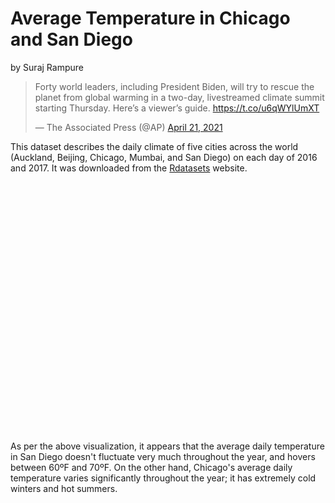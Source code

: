 # Average Temperature in Chicago and San Diego
by Suraj Rampure

<blockquote class="twitter-tweet" data-theme="light"><p lang="en" dir="ltr">Forty world leaders, including President Biden, will try to rescue the planet from global warming in a two-day, livestreamed climate summit starting Thursday. Here’s a viewer’s guide. <a href="https://t.co/u6qWYlUmXT">https://t.co/u6qWYlUmXT</a></p>&mdash; The Associated Press (@AP) <a href="https://twitter.com/AP/status/1385009238238539776?ref_src=twsrc%5Etfw">April 21, 2021</a></blockquote> <script async src="https://platform.twitter.com/widgets.js" charset="utf-8"></script>

This dataset describes the daily climate of five cities across the world (Auckland, Beijing, Chicago, Mumbai, and San Diego) on each day of 2016 and 2017. It was downloaded from the [Rdatasets](https://vincentarelbundock.github.io/Rdatasets/articles/data.html) website.

<script src="https://cdn.plot.ly/plotly-latest.min.js"></script>

<div>                            <div id="f52f40fa-7c4c-44f9-9a80-eba066a67550" class="plotly-graph-div" style="height:400px; width:600px;"></div>            <script type="text/javascript">                                    window.PLOTLYENV=window.PLOTLYENV || {};                                    if (document.getElementById("f52f40fa-7c4c-44f9-9a80-eba066a67550")) {                    Plotly.newPlot(                        "f52f40fa-7c4c-44f9-9a80-eba066a67550",                        [{"line": {"color": "rgb(0,30,66)"}, "mode": "lines", "name": "Chicago", "type": "scatter", "x": ["2017-01-01", "2017-01-02", "2017-01-03", "2017-01-04", "2017-01-05", "2017-01-06", "2017-01-07", "2017-01-08", "2017-01-09", "2017-01-10", "2017-01-11", "2017-01-12", "2017-01-13", "2017-01-14", "2017-01-15", "2017-01-16", "2017-01-17", "2017-01-18", "2017-01-19", "2017-01-20", "2017-01-21", "2017-01-22", "2017-01-23", "2017-01-24", "2017-01-25", "2017-01-26", "2017-01-27", "2017-01-28", "2017-01-29", "2017-01-30", "2017-01-31", "2017-02-01", "2017-02-02", "2017-02-03", "2017-02-04", "2017-02-05", "2017-02-06", "2017-02-07", "2017-02-08", "2017-02-09", "2017-02-10", "2017-02-11", "2017-02-12", "2017-02-13", "2017-02-14", "2017-02-15", "2017-02-16", "2017-02-17", "2017-02-18", "2017-02-19", "2017-02-20", "2017-02-21", "2017-02-22", "2017-02-23", "2017-02-24", "2017-02-25", "2017-02-26", "2017-02-27", "2017-02-28", "2017-03-01", "2017-03-02", "2017-03-03", "2017-03-04", "2017-03-05", "2017-03-06", "2017-03-07", "2017-03-08", "2017-03-09", "2017-03-10", "2017-03-11", "2017-03-12", "2017-03-13", "2017-03-14", "2017-03-15", "2017-03-16", "2017-03-17", "2017-03-18", "2017-03-19", "2017-03-20", "2017-03-21", "2017-03-22", "2017-03-23", "2017-03-24", "2017-03-25", "2017-03-26", "2017-03-27", "2017-03-28", "2017-03-29", "2017-03-30", "2017-03-31", "2017-04-01", "2017-04-02", "2017-04-03", "2017-04-04", "2017-04-05", "2017-04-06", "2017-04-07", "2017-04-08", "2017-04-09", "2017-04-10", "2017-04-11", "2017-04-12", "2017-04-13", "2017-04-14", "2017-04-15", "2017-04-16", "2017-04-17", "2017-04-18", "2017-04-19", "2017-04-20", "2017-04-21", "2017-04-22", "2017-04-23", "2017-04-24", "2017-04-25", "2017-04-26", "2017-04-27", "2017-04-28", "2017-04-29", "2017-04-30", "2017-05-01", "2017-05-02", "2017-05-03", "2017-05-04", "2017-05-05", "2017-05-06", "2017-05-07", "2017-05-08", "2017-05-09", "2017-05-10", "2017-05-11", "2017-05-12", "2017-05-13", "2017-05-14", "2017-05-15", "2017-05-16", "2017-05-17", "2017-05-18", "2017-05-19", "2017-05-20", "2017-05-21", "2017-05-22", "2017-05-23", "2017-05-24", "2017-05-25", "2017-05-26", "2017-05-27", "2017-05-28", "2017-05-29", "2017-05-30", "2017-05-31", "2017-06-01", "2017-06-02", "2017-06-03", "2017-06-04", "2017-06-05", "2017-06-06", "2017-06-07", "2017-06-08", "2017-06-09", "2017-06-10", "2017-06-11", "2017-06-12", "2017-06-13", "2017-06-14", "2017-06-15", "2017-06-16", "2017-06-17", "2017-06-18", "2017-06-19", "2017-06-20", "2017-06-21", "2017-06-22", "2017-06-23", "2017-06-24", "2017-06-25", "2017-06-26", "2017-06-27", "2017-06-28", "2017-06-29", "2017-06-30", "2017-07-01", "2017-07-02", "2017-07-03", "2017-07-04", "2017-07-05", "2017-07-06", "2017-07-07", "2017-07-08", "2017-07-09", "2017-07-10", "2017-07-11", "2017-07-12", "2017-07-13", "2017-07-14", "2017-07-15", "2017-07-16", "2017-07-17", "2017-07-18", "2017-07-19", "2017-07-20", "2017-07-21", "2017-07-22", "2017-07-23", "2017-07-24", "2017-07-25", "2017-07-26", "2017-07-27", "2017-07-28", "2017-07-29", "2017-07-30", "2017-07-31", "2017-08-01", "2017-08-02", "2017-08-03", "2017-08-04", "2017-08-05", "2017-08-06", "2017-08-07", "2017-08-08", "2017-08-09", "2017-08-10", "2017-08-11", "2017-08-12", "2017-08-13", "2017-08-14", "2017-08-15", "2017-08-16", "2017-08-17", "2017-08-18", "2017-08-19", "2017-08-20", "2017-08-21", "2017-08-22", "2017-08-23", "2017-08-24", "2017-08-25", "2017-08-26", "2017-08-27", "2017-08-28", "2017-08-29", "2017-08-30", "2017-08-31", "2017-09-01", "2017-09-02", "2017-09-03", "2017-09-04", "2017-09-05", "2017-09-06", "2017-09-07", "2017-09-08", "2017-09-09", "2017-09-10", "2017-09-11", "2017-09-12", "2017-09-13", "2017-09-14", "2017-09-15", "2017-09-16", "2017-09-17", "2017-09-18", "2017-09-19", "2017-09-20", "2017-09-21", "2017-09-22", "2017-09-23", "2017-09-24", "2017-09-25", "2017-09-26", "2017-09-27", "2017-09-28", "2017-09-29", "2017-09-30", "2017-10-01", "2017-10-02", "2017-10-03", "2017-10-04", "2017-10-05", "2017-10-06", "2017-10-07", "2017-10-08", "2017-10-09", "2017-10-10", "2017-10-11", "2017-10-12", "2017-10-13", "2017-10-14", "2017-10-15", "2017-10-16", "2017-10-17", "2017-10-18", "2017-10-19", "2017-10-20", "2017-10-21", "2017-10-22", "2017-10-23", "2017-10-24", "2017-10-25", "2017-10-26", "2017-10-27", "2017-10-28", "2017-10-29", "2017-10-30", "2017-10-31", "2017-11-01", "2017-11-02", "2017-11-03", "2017-11-04", "2017-11-05", "2017-11-06", "2017-11-07", "2017-11-08", "2017-11-09", "2017-11-10", "2017-11-11", "2017-11-12", "2017-11-13", "2017-11-14", "2017-11-15", "2017-11-16", "2017-11-17", "2017-11-18", "2017-11-19", "2017-11-20", "2017-11-21", "2017-11-22", "2017-11-23", "2017-11-24", "2017-11-25", "2017-11-26", "2017-11-27", "2017-11-28", "2017-11-29", "2017-11-30", "2017-12-01", "2017-12-02", "2017-12-03", "2017-12-04", "2017-12-05", "2017-12-06", "2017-12-07", "2017-12-08", "2017-12-09", "2017-12-10", "2017-12-11", "2017-12-12", "2017-12-13", "2017-12-14", "2017-12-15", "2017-12-16", "2017-12-17", "2017-12-18", "2017-12-19", "2017-12-20", "2017-12-21", "2017-12-22", "2017-12-23", "2017-12-24", "2017-12-25", "2017-12-26", "2017-12-27", "2017-12-28", "2017-12-29", "2017-12-30", "2017-12-31"], "y": [28, 34, 29, 13, 8, 5, 9, 11, 26, 38, 34, 24, 22, 28, 28, 34, 37, 33, 36, 41, 50, 42, 39, 36, 38, 32, 28, 27, 25, 26, 37, 30, 19, 21, 22, 31, 38, 41, 26, 19, 30, 42, 39, 35, 41, 31, 36, 47, 55, 52, 56, 58, 59, 49, 37, 28, 35, 41, 54, 43, 31, 27, 35, 46, 59, 55, 47, 36, 30, 25, 27, 28, 24, 25, 30, 43, 39, 41, 46, 44, 33, 40, 62, 44, 55, 47, 43, 42, 42, 40, 47, 52, 50, 50, 44, 45, 46, 53, 67, 60, 48, 49, 52, 57, 72, 63, 57, 59, 58, 61, 49, 49, 55, 57, 66, 67, 52, 50, 43, 45, 51, 46, 46, 49, 51, 51, 48, 46, 52, 56, 57, 59, 65, 61, 66, 74, 73, 63, 47, 56, 58, 61, 59, 58, 61, 62, 65, 67, 66, 64, 63, 66, 70, 71, 79, 67, 65, 67, 68, 76, 77, 83, 84, 78, 80, 80, 77, 78, 74, 71, 69, 68, 78, 75, 67, 63, 65, 64, 69, 74, 74, 74, 76, 73, 74, 77, 81, 76, 71, 75, 76, 78, 75, 79, 68, 71, 69, 68, 75, 79, 79, 81, 80, 80, 70, 72, 75, 76, 73, 72, 73, 76, 77, 77, 73, 62, 70, 70, 69, 71, 72, 73, 72, 69, 69, 73, 76, 78, 77, 75, 75, 77, 79, 73, 70, 66, 63, 67, 70, 72, 69, 71, 69, 60, 63, 71, 72, 62, 58, 62, 64, 63, 60, 64, 66, 68, 70, 75, 77, 75, 68, 72, 77, 83, 83, 84, 82, 80, 81, 64, 64, 63, 61, 60, 71, 73, 67, 66, 65, 70, 66, 67, 61, 59, 58, 64, 64, 58, 53, 60, 59, 61, 65, 69, 61, 52, 46, 46, 48, 45, 38, 40, 44, 37, 40, 48, 43, 46, 47, 38, 39, 38, 34, 24, 32, 38, 36, 40, 44, 36, 42, 42, 34, 41, 36, 29, 39, 48, 44, 38, 44, 52, 41, 47, 41, 44, 44, 55, 36, 31, 24, 28, 26, 28, 31, 24, 30, 22, 29, 37, 36, 43, 43, 32, 36, 36, 26, 20, 12, 1, 2, 8, 12, 7, 6]}, {"line": {"color": "rgb(256,200,44)"}, "mode": "lines", "name": "San Diego", "type": "scatter", "x": ["2017-01-01", "2017-01-02", "2017-01-03", "2017-01-04", "2017-01-05", "2017-01-06", "2017-01-07", "2017-01-08", "2017-01-09", "2017-01-10", "2017-01-11", "2017-01-12", "2017-01-13", "2017-01-14", "2017-01-15", "2017-01-16", "2017-01-17", "2017-01-18", "2017-01-19", "2017-01-20", "2017-01-21", "2017-01-22", "2017-01-23", "2017-01-24", "2017-01-25", "2017-01-26", "2017-01-27", "2017-01-28", "2017-01-29", "2017-01-30", "2017-01-31", "2017-02-01", "2017-02-02", "2017-02-03", "2017-02-04", "2017-02-05", "2017-02-06", "2017-02-07", "2017-02-08", "2017-02-09", "2017-02-10", "2017-02-11", "2017-02-12", "2017-02-13", "2017-02-14", "2017-02-15", "2017-02-16", "2017-02-17", "2017-02-18", "2017-02-19", "2017-02-20", "2017-02-21", "2017-02-22", "2017-02-23", "2017-02-24", "2017-02-25", "2017-02-26", "2017-02-27", "2017-02-28", "2017-03-01", "2017-03-02", "2017-03-03", "2017-03-04", "2017-03-05", "2017-03-06", "2017-03-07", "2017-03-08", "2017-03-09", "2017-03-10", "2017-03-11", "2017-03-12", "2017-03-13", "2017-03-14", "2017-03-15", "2017-03-16", "2017-03-17", "2017-03-18", "2017-03-19", "2017-03-20", "2017-03-21", "2017-03-22", "2017-03-23", "2017-03-24", "2017-03-25", "2017-03-26", "2017-03-27", "2017-03-28", "2017-03-29", "2017-03-30", "2017-03-31", "2017-04-01", "2017-04-02", "2017-04-03", "2017-04-04", "2017-04-05", "2017-04-06", "2017-04-07", "2017-04-08", "2017-04-09", "2017-04-10", "2017-04-11", "2017-04-12", "2017-04-13", "2017-04-14", "2017-04-15", "2017-04-16", "2017-04-17", "2017-04-18", "2017-04-19", "2017-04-20", "2017-04-21", "2017-04-22", "2017-04-23", "2017-04-24", "2017-04-25", "2017-04-26", "2017-04-27", "2017-04-28", "2017-04-29", "2017-04-30", "2017-05-01", "2017-05-02", "2017-05-03", "2017-05-04", "2017-05-05", "2017-05-06", "2017-05-07", "2017-05-08", "2017-05-09", "2017-05-10", "2017-05-11", "2017-05-12", "2017-05-13", "2017-05-14", "2017-05-15", "2017-05-16", "2017-05-17", "2017-05-18", "2017-05-19", "2017-05-20", "2017-05-21", "2017-05-22", "2017-05-23", "2017-05-24", "2017-05-25", "2017-05-26", "2017-05-27", "2017-05-28", "2017-05-29", "2017-05-30", "2017-05-31", "2017-06-01", "2017-06-02", "2017-06-03", "2017-06-04", "2017-06-05", "2017-06-06", "2017-06-07", "2017-06-08", "2017-06-09", "2017-06-10", "2017-06-11", "2017-06-12", "2017-06-13", "2017-06-14", "2017-06-15", "2017-06-16", "2017-06-17", "2017-06-18", "2017-06-19", "2017-06-20", "2017-06-21", "2017-06-22", "2017-06-23", "2017-06-24", "2017-06-25", "2017-06-26", "2017-06-27", "2017-06-28", "2017-06-29", "2017-06-30", "2017-07-01", "2017-07-02", "2017-07-03", "2017-07-04", "2017-07-05", "2017-07-06", "2017-07-07", "2017-07-08", "2017-07-09", "2017-07-10", "2017-07-11", "2017-07-12", "2017-07-13", "2017-07-14", "2017-07-15", "2017-07-16", "2017-07-17", "2017-07-18", "2017-07-19", "2017-07-20", "2017-07-21", "2017-07-22", "2017-07-23", "2017-07-24", "2017-07-25", "2017-07-26", "2017-07-27", "2017-07-28", "2017-07-29", "2017-07-30", "2017-07-31", "2017-08-01", "2017-08-02", "2017-08-03", "2017-08-04", "2017-08-05", "2017-08-06", "2017-08-07", "2017-08-08", "2017-08-09", "2017-08-10", "2017-08-11", "2017-08-12", "2017-08-13", "2017-08-14", "2017-08-15", "2017-08-16", "2017-08-17", "2017-08-18", "2017-08-19", "2017-08-20", "2017-08-21", "2017-08-22", "2017-08-23", "2017-08-24", "2017-08-25", "2017-08-26", "2017-08-27", "2017-08-28", "2017-08-29", "2017-08-30", "2017-08-31", "2017-09-01", "2017-09-02", "2017-09-03", "2017-09-04", "2017-09-05", "2017-09-06", "2017-09-07", "2017-09-08", "2017-09-09", "2017-09-10", "2017-09-11", "2017-09-12", "2017-09-13", "2017-09-14", "2017-09-15", "2017-09-16", "2017-09-17", "2017-09-18", "2017-09-19", "2017-09-20", "2017-09-21", "2017-09-22", "2017-09-23", "2017-09-24", "2017-09-25", "2017-09-26", "2017-09-27", "2017-09-28", "2017-09-29", "2017-09-30", "2017-10-01", "2017-10-02", "2017-10-03", "2017-10-04", "2017-10-05", "2017-10-06", "2017-10-07", "2017-10-08", "2017-10-09", "2017-10-10", "2017-10-11", "2017-10-12", "2017-10-13", "2017-10-14", "2017-10-15", "2017-10-16", "2017-10-17", "2017-10-18", "2017-10-19", "2017-10-20", "2017-10-21", "2017-10-22", "2017-10-23", "2017-10-24", "2017-10-25", "2017-10-26", "2017-10-27", "2017-10-28", "2017-10-29", "2017-10-30", "2017-10-31", "2017-11-01", "2017-11-02", "2017-11-03", "2017-11-04", "2017-11-05", "2017-11-06", "2017-11-07", "2017-11-08", "2017-11-09", "2017-11-10", "2017-11-11", "2017-11-12", "2017-11-13", "2017-11-14", "2017-11-15", "2017-11-16", "2017-11-17", "2017-11-18", "2017-11-19", "2017-11-20", "2017-11-21", "2017-11-22", "2017-11-23", "2017-11-24", "2017-11-25", "2017-11-26", "2017-11-27", "2017-11-28", "2017-11-29", "2017-11-30", "2017-12-01", "2017-12-02", "2017-12-03", "2017-12-04", "2017-12-05", "2017-12-06", "2017-12-07", "2017-12-08", "2017-12-09", "2017-12-10", "2017-12-11", "2017-12-12", "2017-12-13", "2017-12-14", "2017-12-15", "2017-12-16", "2017-12-17", "2017-12-18", "2017-12-19", "2017-12-20", "2017-12-21", "2017-12-22", "2017-12-23", "2017-12-24", "2017-12-25", "2017-12-26", "2017-12-27", "2017-12-28", "2017-12-29", "2017-12-30", "2017-12-31"], "y": [54, 57, 57, 57, 56, 59, 62, 64, 61, 60, 59, 58, 57, 59, 59, 59, 58, 56, 61, 57, 58, 58, 57, 53, 53, 53, 55, 57, 61, 63, 61, 56, 60, 62, 61, 59, 59, 63, 64, 64, 63, 61, 60, 62, 61, 62, 61, 61, 58, 59, 63, 65, 61, 57, 55, 55, 55, 57, 58, 59, 63, 64, 58, 60, 57, 58, 64, 67, 67, 63, 62, 62, 67, 68, 65, 62, 62, 63, 64, 65, 63, 62, 61, 63, 63, 64, 64, 67, 61, 63, 62, 66, 61, 64, 66, 66, 65, 65, 62, 63, 63, 64, 68, 63, 64, 66, 66, 67, 67, 65, 69, 71, 66, 65, 66, 65, 65, 68, 70, 71, 69, 67, 68, 69, 64, 62, 56, 60, 62, 63, 66, 65, 66, 63, 62, 62, 63, 66, 69, 75, 71, 67, 68, 66, 65, 68, 66, 64, 64, 63, 63, 66, 69, 65, 65, 64, 64, 64, 67, 68, 65, 63, 65, 68, 69, 71, 73, 72, 70, 71, 71, 70, 67, 70, 70, 71, 74, 72, 67, 66, 69, 67, 68, 71, 72, 73, 73, 74, 73, 74, 75, 74, 75, 75, 74, 72, 72, 73, 76, 77, 73, 74, 72, 74, 74, 73, 75, 75, 73, 72, 74, 74, 75, 78, 76, 77, 74, 74, 76, 75, 74, 74, 73, 73, 73, 71, 68, 72, 72, 73, 72, 72, 74, 73, 69, 69, 70, 72, 73, 74, 75, 77, 75, 79, 82, 84, 74, 75, 75, 75, 74, 74, 75, 77, 75, 74, 72, 73, 71, 72, 72, 71, 71, 70, 68, 67, 69, 74, 71, 71, 71, 71, 69, 69, 70, 69, 69, 69, 73, 75, 68, 71, 68, 69, 70, 69, 68, 75, 77, 76, 71, 69, 69, 68, 72, 77, 82, 84, 77, 69, 69, 67, 68, 66, 67, 67, 65, 65, 66, 64, 67, 67, 68, 64, 63, 63, 65, 65, 66, 70, 67, 65, 63, 63, 69, 76, 75, 70, 59, 61, 63, 58, 62, 61, 63, 63, 65, 61, 59, 60, 64, 62, 65, 66, 67, 64, 64, 61, 63, 59, 61, 60, 58, 55, 56, 53, 55, 57, 56, 56, 60, 62, 63, 61, 57]}],                        {"height": 400, "plot_bgcolor": "white", "template": {"data": {"bar": [{"error_x": {"color": "#2a3f5f"}, "error_y": {"color": "#2a3f5f"}, "marker": {"line": {"color": "#E5ECF6", "width": 0.5}}, "type": "bar"}], "barpolar": [{"marker": {"line": {"color": "#E5ECF6", "width": 0.5}}, "type": "barpolar"}], "carpet": [{"aaxis": {"endlinecolor": "#2a3f5f", "gridcolor": "white", "linecolor": "white", "minorgridcolor": "white", "startlinecolor": "#2a3f5f"}, "baxis": {"endlinecolor": "#2a3f5f", "gridcolor": "white", "linecolor": "white", "minorgridcolor": "white", "startlinecolor": "#2a3f5f"}, "type": "carpet"}], "choropleth": [{"colorbar": {"outlinewidth": 0, "ticks": ""}, "type": "choropleth"}], "contour": [{"colorbar": {"outlinewidth": 0, "ticks": ""}, "colorscale": [[0.0, "#0d0887"], [0.1111111111111111, "#46039f"], [0.2222222222222222, "#7201a8"], [0.3333333333333333, "#9c179e"], [0.4444444444444444, "#bd3786"], [0.5555555555555556, "#d8576b"], [0.6666666666666666, "#ed7953"], [0.7777777777777778, "#fb9f3a"], [0.8888888888888888, "#fdca26"], [1.0, "#f0f921"]], "type": "contour"}], "contourcarpet": [{"colorbar": {"outlinewidth": 0, "ticks": ""}, "type": "contourcarpet"}], "heatmap": [{"colorbar": {"outlinewidth": 0, "ticks": ""}, "colorscale": [[0.0, "#0d0887"], [0.1111111111111111, "#46039f"], [0.2222222222222222, "#7201a8"], [0.3333333333333333, "#9c179e"], [0.4444444444444444, "#bd3786"], [0.5555555555555556, "#d8576b"], [0.6666666666666666, "#ed7953"], [0.7777777777777778, "#fb9f3a"], [0.8888888888888888, "#fdca26"], [1.0, "#f0f921"]], "type": "heatmap"}], "heatmapgl": [{"colorbar": {"outlinewidth": 0, "ticks": ""}, "colorscale": [[0.0, "#0d0887"], [0.1111111111111111, "#46039f"], [0.2222222222222222, "#7201a8"], [0.3333333333333333, "#9c179e"], [0.4444444444444444, "#bd3786"], [0.5555555555555556, "#d8576b"], [0.6666666666666666, "#ed7953"], [0.7777777777777778, "#fb9f3a"], [0.8888888888888888, "#fdca26"], [1.0, "#f0f921"]], "type": "heatmapgl"}], "histogram": [{"marker": {"colorbar": {"outlinewidth": 0, "ticks": ""}}, "type": "histogram"}], "histogram2d": [{"colorbar": {"outlinewidth": 0, "ticks": ""}, "colorscale": [[0.0, "#0d0887"], [0.1111111111111111, "#46039f"], [0.2222222222222222, "#7201a8"], [0.3333333333333333, "#9c179e"], [0.4444444444444444, "#bd3786"], [0.5555555555555556, "#d8576b"], [0.6666666666666666, "#ed7953"], [0.7777777777777778, "#fb9f3a"], [0.8888888888888888, "#fdca26"], [1.0, "#f0f921"]], "type": "histogram2d"}], "histogram2dcontour": [{"colorbar": {"outlinewidth": 0, "ticks": ""}, "colorscale": [[0.0, "#0d0887"], [0.1111111111111111, "#46039f"], [0.2222222222222222, "#7201a8"], [0.3333333333333333, "#9c179e"], [0.4444444444444444, "#bd3786"], [0.5555555555555556, "#d8576b"], [0.6666666666666666, "#ed7953"], [0.7777777777777778, "#fb9f3a"], [0.8888888888888888, "#fdca26"], [1.0, "#f0f921"]], "type": "histogram2dcontour"}], "mesh3d": [{"colorbar": {"outlinewidth": 0, "ticks": ""}, "type": "mesh3d"}], "parcoords": [{"line": {"colorbar": {"outlinewidth": 0, "ticks": ""}}, "type": "parcoords"}], "pie": [{"automargin": true, "type": "pie"}], "scatter": [{"marker": {"colorbar": {"outlinewidth": 0, "ticks": ""}}, "type": "scatter"}], "scatter3d": [{"line": {"colorbar": {"outlinewidth": 0, "ticks": ""}}, "marker": {"colorbar": {"outlinewidth": 0, "ticks": ""}}, "type": "scatter3d"}], "scattercarpet": [{"marker": {"colorbar": {"outlinewidth": 0, "ticks": ""}}, "type": "scattercarpet"}], "scattergeo": [{"marker": {"colorbar": {"outlinewidth": 0, "ticks": ""}}, "type": "scattergeo"}], "scattergl": [{"marker": {"colorbar": {"outlinewidth": 0, "ticks": ""}}, "type": "scattergl"}], "scattermapbox": [{"marker": {"colorbar": {"outlinewidth": 0, "ticks": ""}}, "type": "scattermapbox"}], "scatterpolar": [{"marker": {"colorbar": {"outlinewidth": 0, "ticks": ""}}, "type": "scatterpolar"}], "scatterpolargl": [{"marker": {"colorbar": {"outlinewidth": 0, "ticks": ""}}, "type": "scatterpolargl"}], "scatterternary": [{"marker": {"colorbar": {"outlinewidth": 0, "ticks": ""}}, "type": "scatterternary"}], "surface": [{"colorbar": {"outlinewidth": 0, "ticks": ""}, "colorscale": [[0.0, "#0d0887"], [0.1111111111111111, "#46039f"], [0.2222222222222222, "#7201a8"], [0.3333333333333333, "#9c179e"], [0.4444444444444444, "#bd3786"], [0.5555555555555556, "#d8576b"], [0.6666666666666666, "#ed7953"], [0.7777777777777778, "#fb9f3a"], [0.8888888888888888, "#fdca26"], [1.0, "#f0f921"]], "type": "surface"}], "table": [{"cells": {"fill": {"color": "#EBF0F8"}, "line": {"color": "white"}}, "header": {"fill": {"color": "#C8D4E3"}, "line": {"color": "white"}}, "type": "table"}]}, "layout": {"annotationdefaults": {"arrowcolor": "#2a3f5f", "arrowhead": 0, "arrowwidth": 1}, "autotypenumbers": "strict", "coloraxis": {"colorbar": {"outlinewidth": 0, "ticks": ""}}, "colorscale": {"diverging": [[0, "#8e0152"], [0.1, "#c51b7d"], [0.2, "#de77ae"], [0.3, "#f1b6da"], [0.4, "#fde0ef"], [0.5, "#f7f7f7"], [0.6, "#e6f5d0"], [0.7, "#b8e186"], [0.8, "#7fbc41"], [0.9, "#4d9221"], [1, "#276419"]], "sequential": [[0.0, "#0d0887"], [0.1111111111111111, "#46039f"], [0.2222222222222222, "#7201a8"], [0.3333333333333333, "#9c179e"], [0.4444444444444444, "#bd3786"], [0.5555555555555556, "#d8576b"], [0.6666666666666666, "#ed7953"], [0.7777777777777778, "#fb9f3a"], [0.8888888888888888, "#fdca26"], [1.0, "#f0f921"]], "sequentialminus": [[0.0, "#0d0887"], [0.1111111111111111, "#46039f"], [0.2222222222222222, "#7201a8"], [0.3333333333333333, "#9c179e"], [0.4444444444444444, "#bd3786"], [0.5555555555555556, "#d8576b"], [0.6666666666666666, "#ed7953"], [0.7777777777777778, "#fb9f3a"], [0.8888888888888888, "#fdca26"], [1.0, "#f0f921"]]}, "colorway": ["#636efa", "#EF553B", "#00cc96", "#ab63fa", "#FFA15A", "#19d3f3", "#FF6692", "#B6E880", "#FF97FF", "#FECB52"], "font": {"color": "#2a3f5f"}, "geo": {"bgcolor": "white", "lakecolor": "white", "landcolor": "#E5ECF6", "showlakes": true, "showland": true, "subunitcolor": "white"}, "hoverlabel": {"align": "left"}, "hovermode": "closest", "mapbox": {"style": "light"}, "paper_bgcolor": "white", "plot_bgcolor": "#E5ECF6", "polar": {"angularaxis": {"gridcolor": "white", "linecolor": "white", "ticks": ""}, "bgcolor": "#E5ECF6", "radialaxis": {"gridcolor": "white", "linecolor": "white", "ticks": ""}}, "scene": {"xaxis": {"backgroundcolor": "#E5ECF6", "gridcolor": "white", "gridwidth": 2, "linecolor": "white", "showbackground": true, "ticks": "", "zerolinecolor": "white"}, "yaxis": {"backgroundcolor": "#E5ECF6", "gridcolor": "white", "gridwidth": 2, "linecolor": "white", "showbackground": true, "ticks": "", "zerolinecolor": "white"}, "zaxis": {"backgroundcolor": "#E5ECF6", "gridcolor": "white", "gridwidth": 2, "linecolor": "white", "showbackground": true, "ticks": "", "zerolinecolor": "white"}}, "shapedefaults": {"line": {"color": "#2a3f5f"}}, "ternary": {"aaxis": {"gridcolor": "white", "linecolor": "white", "ticks": ""}, "baxis": {"gridcolor": "white", "linecolor": "white", "ticks": ""}, "bgcolor": "#E5ECF6", "caxis": {"gridcolor": "white", "linecolor": "white", "ticks": ""}}, "title": {"x": 0.05}, "xaxis": {"automargin": true, "gridcolor": "white", "linecolor": "white", "ticks": "", "title": {"standoff": 15}, "zerolinecolor": "white", "zerolinewidth": 2}, "yaxis": {"automargin": true, "gridcolor": "white", "linecolor": "white", "ticks": "", "title": {"standoff": 15}, "zerolinecolor": "white", "zerolinewidth": 2}}}, "title": {"text": "Average Daily Temperature in Chicago and San Diego in 2017"}, "width": 600, "xaxis": {"title": {"text": "Date"}}, "yaxis": {"title": {"text": "Average Daily Temperature (\u00baF)"}}},                        {"responsive": true}                    )                };                            </script>        </div>

As per the above visualization, it appears that the average daily temperature in San Diego doesn't fluctuate very much throughout the year, and hovers between 60ºF and 70ºF. On the other hand, Chicago's average daily temperature varies significantly throughout the year; it has extremely cold winters and hot summers.
